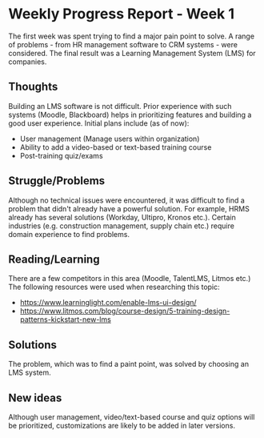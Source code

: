 # Weekly Progress Report - Week 1
The first week was spent trying to find a major pain point to solve. A range of problems - from HR management software to CRM systems - were considered. The final result was a Learning Management System (LMS) for companies.

## Thoughts
Building an LMS software is not difficult. Prior experience with such systems (Moodle, Blackboard) helps in prioritizing features and building a good user experience. Initial plans include (as of now):
- User management (Manage users within organization)
- Ability to add a video-based or text-based training course
- Post-training quiz/exams

## Struggle/Problems
Although no technical issues were encountered, it was difficult to find a problem that didn't already have a powerful solution. For example, HRMS already has several solutions (Workday, Ultipro, Kronos etc.). Certain industries (e.g. construction management, supply chain etc.) require domain experience to find problems.

## Reading/Learning
There are a few competitors in this area (Moodle, TalentLMS, Litmos etc.) The following resources were used when researching this topic:
- https://www.learninglight.com/enable-lms-ui-design/
- https://www.litmos.com/blog/course-design/5-training-design-patterns-kickstart-new-lms

## Solutions
The problem, which was to find a paint point, was solved by choosing an LMS system.

## New ideas
Although user management, video/text-based course and quiz options will be prioritized, customizations are likely to be added in later versions.